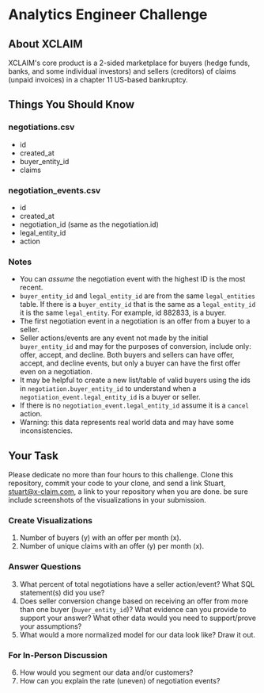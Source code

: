 # Analytics Engineer Challenge

## About XCLAIM
XCLAIM's core product is a 2-sided marketplace for buyers (hedge funds, banks, and some individual investors) and sellers (creditors) of claims (unpaid invoices) in a chapter 11 US-based bankruptcy. 

## Things You Should Know

### negotiations.csv
- id
- created_at
- buyer_entity_id
- claims

### negotiation_events.csv
- id
- created_at
- negotiation_id (same as the negotiation.id)
- legal_entity_id
- action

### Notes
- You can *assume* the negotiation event with the highest ID is the most recent.
- `buyer_entity_id` and `legal_entity_id` are from the same `legal_entities` table. If there is a `buyer_entity_id` that is the same as a `legal_entity_id` it is the same `legal_entity`. For example, id 882833, is a buyer.
- The first negotiation event in a negotiation is an offer from a buyer to a seller.
- Seller actions/events are any event not made by the initial `buyer_entity_id` and may for the purposes of conversion, include only: offer, accept, and decline. Both buyers and sellers can have offer, accept, and decline events, but only a buyer can have the first offer even on a negotiation.
- It may be helpful to create a new list/table of valid buyers using the ids in `negotiation.buyer_entity_id` to understand when a `negotiation_event.legal_entity_id` is a buyer or seller.
- If there is no `negotiation_event.legal_entity_id` assume it is a `cancel` action.
- Warning: this data represents real world data and may have some inconsistencies.

## Your Task
Please dedicate no more than four hours to this challenge. Clone this repository, commit your code to your clone, and send a link Stuart, stuart@x-claim.com, a link to your repository when you are done. be sure include screenshots of the visualizations in your submission.

### Create Visualizations
1. Number of buyers (y) with an offer per month (x).
2. Number of unique claims with an offer (y) per month (x).

### Answer Questions
3. What percent of total negotiations have a seller action/event? What SQL statement(s) did you use?
4. Does seller conversion change based on receiving an offer from more than one buyer (`buyer_entity_id`)? What evidence can you provide to support your answer? What other data would you need to support/prove your assumptions?
5. What would a more normalized model for our data look like? Draw it out.

### For In-Person Discussion
6. How would you segment our data and/or customers?
7. How can you explain the rate (uneven) of negotiation events?
